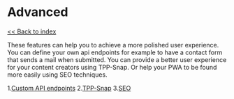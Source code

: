 # Advanced

[<< Back to index](../index.md)

These features can help you to achieve a more polished user experience. You can define your own api endpoints for example to have a contact form that sends a mail when submitted. You can provide a better user experience for your content creators using TPP-Snap. Or help your PWA to be found more easily using SEO techniques.

1.[Custom API endpoints](./custom-api-routes/index.md)
2.[TPP-Snap](./TPP-Snap.md)
3.[SEO](./SEO.md)